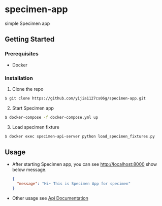 # specimen-app
simple Specimen app



## Getting Started

### Prerequisites
- Docker

### Installation

1. Clone the repo
```sh
$ git clone https://github.com/yijia1127cs06g/specimen-app.git
```
2. Start Specimen app
```sh
$ docker-compose -f docker-compose.yml up
```
3. Load specimen fixture
```sh
$ docker exec specimen-api-server python load_specimen_fixtures.py
```

## Usage
- After starting Specimen app, you can see [http://localhost:8000](http://localhost:8000) show below message.
    ```json
    {
      "message": "Hi~ This is Specimen App for specimen"
    }
    ```
- Other usage see [Api Documentation](http://localhost:8000/docs)
